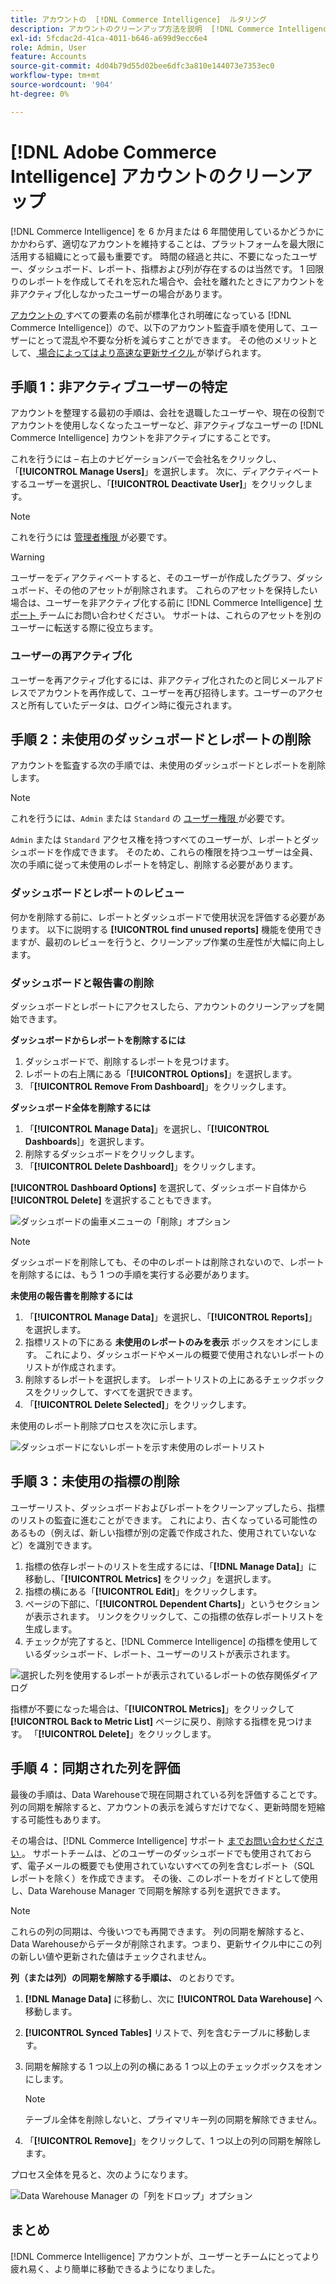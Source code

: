 ```yaml
---
title: アカウントの  [!DNL Commerce Intelligence]  ルタリング
description: アカウントのクリーンアップ方法を説明  [!DNL Commerce Intelligence]  ます。
exl-id: 5fcdac2d-41ca-4011-b646-a699d9ecc6e4
role: Admin, User
feature: Accounts
source-git-commit: 4d04b79d55d02bee6dfc3a810e144073e7353ec0
workflow-type: tm+mt
source-wordcount: '904'
ht-degree: 0%

---
```


# [!DNL Adobe Commerce Intelligence] アカウントのクリーンアップ

[!DNL Commerce Intelligence] を 6 か月または 6 年間使用しているかどうかにかかわらず、適切なアカウントを維持することは、プラットフォームを最大限に活用する組織にとって最も重要です。 時間の経過と共に、不要になったユーザー、ダッシュボード、レポート、指標および列が存在するのは当然です。 1 回限りのレポートを作成してそれを忘れた場合や、会社を離れたときにアカウントを非アクティブ化しなかったユーザーの場合があります。

[ アカウントの ](../best-practices/naming-elements.md) すべての要素の名前が標準化され明確になっている [!DNL Commerce Intelligence]）ので、以下のアカウント監査手順を使用して、ユーザーにとって混乱や不要な分析を減らすことができます。 その他のメリットとして、[ 場合によってはより高速な更新サイクル ](../best-practices/reduce-update-cycle-time.md) が挙げられます。

## 手順 1：非アクティブユーザーの特定

アカウントを整理する最初の手順は、会社を退職したユーザーや、現在の役割でアカウントを使用しなくなったユーザーなど、非アクティブなユーザーの [!DNL Commerce Intelligence] カウントを非アクティブにすることです。

これを行うには – 右上のナビゲーションバーで会社名をクリックし、「**[!UICONTROL Manage Users]**」を選択します。 次に、ディアクティベートするユーザーを選択し、「**[!UICONTROL Deactivate User]**」をクリックします。

>[!NOTE]
>
>これを行うには [ 管理者権限 ](../administrator/user-management/user-management.md) が必要です。

>[!WARNING]
>
>ユーザーをディアクティベートすると、そのユーザーが作成したグラフ、ダッシュボード、その他のアセットが削除されます。 これらのアセットを保持したい場合は、ユーザーを非アクティブ化する前に [!DNL Commerce Intelligence] [ サポート ](../guide-overview.md#Submitting-a-Support-Ticket) チームにお問い合わせください。 サポートは、これらのアセットを別のユーザーに転送する際に役立ちます。

### ユーザーの再アクティブ化

ユーザーを再アクティブ化するには、非アクティブ化されたのと同じメールアドレスでアカウントを再作成して、ユーザーを再び招待します。ユーザーのアクセスと所有していたデータは、ログイン時に復元されます。

## 手順 2：未使用のダッシュボードとレポートの削除

アカウントを監査する次の手順では、未使用のダッシュボードとレポートを削除します。

>[!NOTE]
>
>これを行うには、`Admin` または `Standard` の [ ユーザー権限 ](../administrator/user-management/user-management.md) が必要です。

`Admin` または `Standard` アクセス権を持つすべてのユーザーが、レポートとダッシュボードを作成できます。 そのため、これらの権限を持つユーザーは全員、次の手順に従って未使用のレポートを特定し、削除する必要があります。

### ダッシュボードとレポートのレビュー

何かを削除する前に、レポートとダッシュボードで使用状況を評価する必要があります。 以下に説明する **[!UICONTROL find unused reports]** 機能を使用できますが、最初のレビューを行うと、クリーンアップ作業の生産性が大幅に向上します。

### ダッシュボードと報告書の削除

ダッシュボードとレポートにアクセスしたら、アカウントのクリーンアップを開始できます。

**ダッシュボードからレポートを削除するには**

1. ダッシュボードで、削除するレポートを見つけます。
1. レポートの右上隅にある「**[!UICONTROL Options]**」を選択します。
1. 「**[!UICONTROL Remove From Dashboard]**」をクリックします。

**ダッシュボード全体を削除するには**

1. 「**[!UICONTROL Manage Data]**」を選択し、「**[!UICONTROL Dashboards**]」を選択します。
1. 削除するダッシュボードをクリックします。
1. 「**[!UICONTROL Delete Dashboard]**」をクリックします。

**[!UICONTROL Dashboard Options]** を選択して、ダッシュボード自体から **[!UICONTROL Delete]** を選択することもできます。

![ ダッシュボードの歯車メニューの「削除」オプション ](../../mbi/assets/Delete_from_dashboard.png)

>[!NOTE]
>
>ダッシュボードを削除しても、その中のレポートは削除されないので、レポートを削除するには、もう 1 つの手順を実行する必要があります。

**未使用の報告書を削除するには**

1. 「**[!UICONTROL Manage Data]**」を選択し、「**[!UICONTROL Reports]**」を選択します。
1. 指標リストの下にある **未使用のレポートのみを表示** ボックスをオンにします。 これにより、ダッシュボードやメールの概要で使用されないレポートのリストが作成されます。
1. 削除するレポートを選択します。 レポートリストの上にあるチェックボックスをクリックして、すべてを選択できます。
1. 「**[!UICONTROL Delete Selected]**」をクリックします。

未使用のレポート削除プロセスを次に示します。

![ ダッシュボードにないレポートを示す未使用のレポートリスト ](../../mbi/assets/unused_reports.png)

## 手順 3：未使用の指標の削除

ユーザーリスト、ダッシュボードおよびレポートをクリーンアップしたら、指標のリストの監査に進むことができます。 これにより、古くなっている可能性のあるもの（例えば、新しい指標が別の定義で作成された、使用されていないなど）を識別できます。

1. 指標の依存レポートのリストを生成するには、「**[!DNL Manage Data]**」に移動し、「**[!UICONTROL Metrics]** をクリック」を選択します。
1. 指標の横にある「**[!UICONTROL Edit]**」をクリックします。
1. ページの下部に、「**[!UICONTROL Dependent Charts]**」というセクションが表示されます。 リンクをクリックして、この指標の依存レポートリストを生成します。
1. チェックが完了すると、[!DNL Commerce Intelligence] の指標を使用しているダッシュボード、レポート、ユーザーのリストが表示されます。

![ 選択した列を使用するレポートが表示されているレポートの依存関係ダイアログ ](../../mbi/assets/report_dependecies.png)

指標が不要になった場合は、「**[!UICONTROL Metrics]**」をクリックして **[!UICONTROL Back to Metric List]** ページに戻り、削除する指標を見つけます。 「**[!UICONTROL Delete]**」をクリックします。

## 手順 4：同期された列を評価

最後の手順は、Data Warehouseで現在同期されている列を評価することです。 列の同期を解除すると、アカウントの表示を減らすだけでなく、更新時間を短縮する可能性もあります。

その場合は、[!DNL Commerce Intelligence] サポート [ までお問い合わせください ](../guide-overview.md#Submitting-a-Support-Ticket)。 サポートチームは、どのユーザーのダッシュボードでも使用されておらず、電子メールの概要でも使用されていないすべての列を含むレポート（SQL レポートを除く）を作成できます。 その後、このレポートをガイドとして使用し、Data Warehouse Manager で同期を解除する列を選択できます。

>[!NOTE]
>
>これらの列の同期は、今後いつでも再開できます。 列の同期を解除すると、Data Warehouseからデータが削除されます。つまり、更新サイクル中にこの列の新しい値や更新された値はチェックされません。

**列（または列）の同期を解除する手順は、** のとおりです。

1. **[!DNL Manage Data]** に移動し、次に **[!UICONTROL Data Warehouse]** へ移動します。
1. **[!UICONTROL Synced Tables]** リストで、列を含むテーブルに移動します。
1. 同期を解除する 1 つ以上の列の横にある 1 つ以上のチェックボックスをオンにします。

   >[!NOTE]
   >
   >テーブル全体を削除しないと、プライマリキー列の同期を解除できません。

1. 「**[!UICONTROL Remove]**」をクリックして、1 つ以上の列の同期を解除します。

プロセス全体を見ると、次のようになります。

![Data Warehouse Manager の「列をドロップ」オプション ](../../mbi/assets/drop_column.png)

## まとめ

[!DNL Commerce Intelligence] アカウントが、ユーザーとチームにとってより疲れ易く、より簡単に移動できるようになりました。
